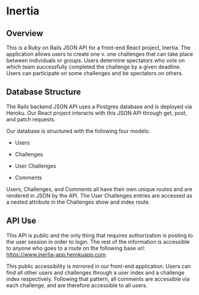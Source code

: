 # Inertia

## Overview

This is a Ruby on Rails JSON API for a front-end React project, Inertia. The
application allows users to create one v. one challenges that can take place
between individuals or groups. Users determine spectators who vote on which team
successfully completed the challenge by a given deadline. Users can participate
on some challenges and be spectators on others.

## Database Structure

The Rails backend JSON API uses a Postgres database and is deployed via Heroku.
Our React project interacts with this JSON API through get, post, and patch
requests.

Our database is structured with the following four models:

* Users

* Challenges

* User Challenges

* Comments

Users, Challenges, and Comments all have their own unique routes and are
rendered in JSON by the API. The User Challenges entries are accessed as a
nested attribute in the Challenges show and index route.

## API Use

This API is public and the only thing that requires authorization is posting to
the user session in order to login. The rest of the information is accessible to
anyone who goes to a route on the following base url:
https://www.inertia-app.herokuapp.com.

This public accessibility is mirrored in our front-end application. Users can
find all other users and challenges through a user index and a challenge index
respectively. Following that pattern, all comments are accessible via each
challenge, and are therefore accessible to all users.
